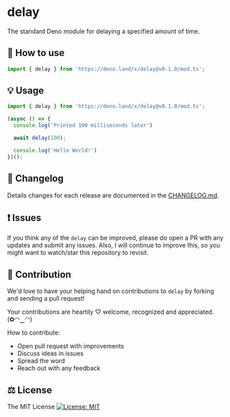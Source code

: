 # delay

The standard Deno module for delaying a specified amount of time.

## 🔧 How to use

```js
import { delay } from 'https://deno.land/x/delay@v0.1.0/mod.ts';
```

## 💡 Usage

```ts
import { delay } from 'https://deno.land/x/delay@v0.1.0/mod.ts';

(async () => {
  console.log('Printed 100 milliseconds later')

  await delay(100);

  console.log('Hello World!')
})();
```

## 📜 Changelog

Details changes for each release are documented in the [CHANGELOG.md](https://github.com/deno-delay/delay/blob/main/CHANGELOG.md).

## ❗ Issues

If you think any of the `delay` can be improved, please do open a PR with any updates and submit any issues. Also, I will continue to improve this, so you might want to watch/star this repository to revisit.

## 💪 Contribution

We'd love to have your helping hand on contributions to `delay` by forking and sending a pull request!

Your contributions are heartily ♡ welcome, recognized and appreciated. (✿◠‿◠)

How to contribute:

- Open pull request with improvements
- Discuss ideas in issues
- Spread the word
- Reach out with any feedback

## ⚖️ License

The MIT License [![License: MIT](https://img.shields.io/badge/License-MIT-yellow.svg)](https://opensource.org/licenses/MIT)
